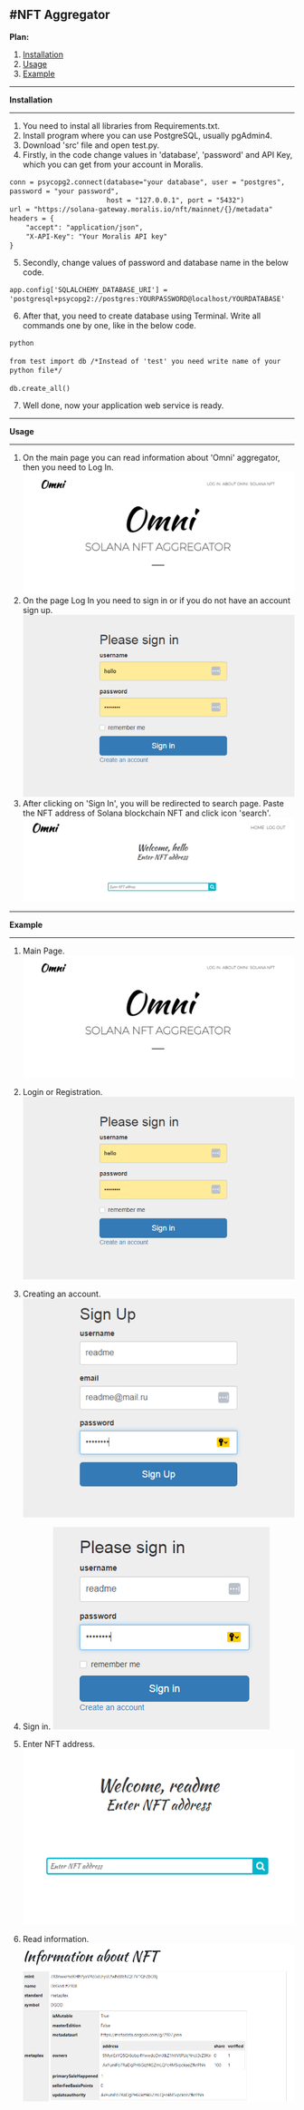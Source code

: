 #NFT Aggregator
-----
__Plan:__
1. [Installation](#installation)
2. [Usage](#usage)
3. [Example](#example)
-----

<a id='installation'></a>
__Installation__

-----
1. You need to instal all libraries from Requirements.txt.
2. Install program where you can use PostgreSQL, usually pgAdmin4.
3. Download 'src' file and open test.py.
4. Firstly, in the code change values in 'database', 'password' and API Key, which you can get from your account in Moralis.
```
conn = psycopg2.connect(database="your database", user = "postgres", password = "your password", 
                        host = "127.0.0.1", port = "5432")
url = "https://solana-gateway.moralis.io/nft/mainnet/{}/metadata"
headers = {
    "accept": "application/json",
    "X-API-Key": "Your Moralis API key"
} 
```
5. Secondly, change values of password and database name in the below code.
```
app.config['SQLALCHEMY_DATABASE_URI'] = 'postgresql+psycopg2://postgres:YOURPASSWORD@localhost/YOURDATABASE'
```
6. After that, you need to create database using Terminal. Write all commands one by one, like in the below code.
```
python

from test import db /*Instead of 'test' you need write name of your python file*/

db.create_all()
```
7. Well done, now your application web service is ready. 
-----

<a id='usage'></a>
__Usage__

-----
1. On the main page you can read information about 'Omni' aggregator, then you need to Log In.
![](src/img/main.PNG)
2. On the page Log In you need to sign in or if you do not have an account sign up.
![](src/img/login.PNG)
3. After clicking on 'Sign In', you will be redirected to search page.
Paste the NFT address of Solana blockchain NFT and click icon 'search'.
![](src/img/search.PNG)
-----

__Example__

-----
1. Main Page.
![](src/img/main.PNG)

2. Login or Registration.
![](src/img/login.PNG)

3. Creating an account.
![](src/img/registrer.PNG)

4. Sign in.
![](src/img/signin.PNG)

5. Enter NFT address.
![](src/img/readme.PNG)

6. Read information.
![](src/img/info.PNG)
